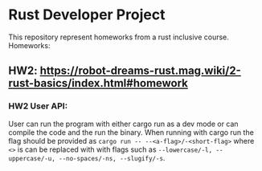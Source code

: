 # Rust Developer Project
This repository represent homeworks from a rust inclusive course.
Homeworks: 

## HW2: https://robot-dreams-rust.mag.wiki/2-rust-basics/index.html#homework
### HW2 User API:
User can run the program with either cargo run as a dev mode or can compile the code and the run the binary. When running with cargo run the flag should be provided as `cargo run -- --<a-flag>/-<short-flag>` where `<>` is can be replaced with with flags such as `--lowercase/-l, --uppercase/-u, --no-spaces/-ns, --slugify/-s`.